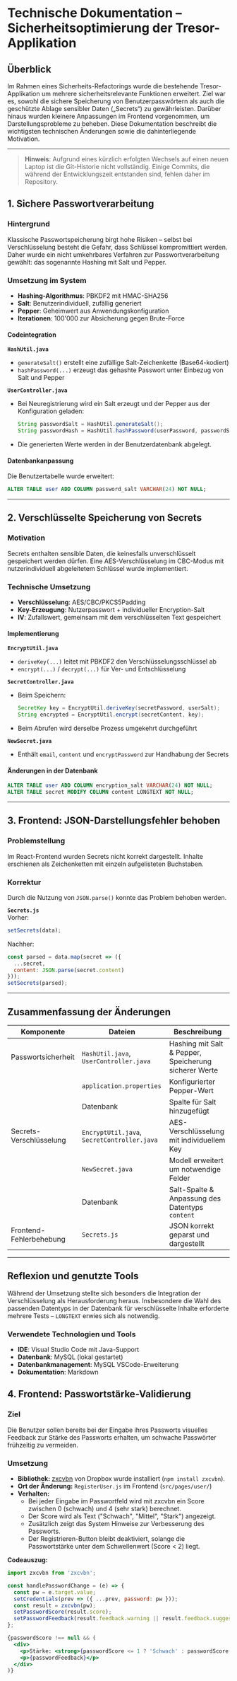 # Technische Dokumentation – Sicherheitsoptimierung der Tresor-Applikation

## Überblick

Im Rahmen eines Sicherheits-Refactorings wurde die bestehende Tresor-Applikation um mehrere sicherheitsrelevante Funktionen erweitert. Ziel war es, sowohl die sichere Speicherung von Benutzerpasswörtern als auch die geschützte Ablage sensibler Daten („Secrets“) zu gewährleisten. Darüber hinaus wurden kleinere Anpassungen im Frontend vorgenommen, um Darstellungsprobleme zu beheben.
Diese Dokumentation beschreibt die wichtigsten technischen Änderungen sowie die dahinterliegende Motivation.

---
> **Hinweis**: Aufgrund eines kürzlich erfolgten Wechsels auf einen neuen Laptop ist die Git-Historie nicht vollständig. Einige Commits, die während der Entwicklungszeit entstanden sind, fehlen daher im Repository.

## 1. Sichere Passwortverarbeitung

### Hintergrund
Klassische Passwortspeicherung birgt hohe Risiken – selbst bei Verschlüsselung besteht die Gefahr, dass Schlüssel kompromittiert werden. Daher wurde ein nicht umkehrbares Verfahren zur Passwortverarbeitung gewählt: das sogenannte Hashing mit Salt und Pepper.

### Umsetzung im System
- **Hashing-Algorithmus**: PBKDF2 mit HMAC-SHA256
- **Salt**: Benutzerindividuell, zufällig generiert
- **Pepper**: Geheimwert aus Anwendungskonfiguration
- **Iterationen**: 100'000 zur Absicherung gegen Brute-Force

#### Codeintegration
**`HashUtil.java`**
- `generateSalt()` erstellt eine zufällige Salt-Zeichenkette (Base64-kodiert)
- `hashPassword(...)` erzeugt das gehashte Passwort unter Einbezug von Salt und Pepper

**`UserController.java`**
- Bei Neuregistrierung wird ein Salt erzeugt und der Pepper aus der Konfiguration geladen:
  ```java
  String passwordSalt = HashUtil.generateSalt();
  String passwordHash = HashUtil.hashPassword(userPassword, passwordSalt, pepper);
  ```
- Die generierten Werte werden in der Benutzerdatenbank abgelegt.

#### Datenbankanpassung

Die Benutzertabelle wurde erweitert:
```sql
ALTER TABLE user ADD COLUMN password_salt VARCHAR(24) NOT NULL;
```

---

## 2. Verschlüsselte Speicherung von Secrets

### Motivation

Secrets enthalten sensible Daten, die keinesfalls unverschlüsselt gespeichert werden dürfen. Eine AES-Verschlüsselung im CBC-Modus mit nutzerindividuell abgeleitetem Schlüssel wurde implementiert.

### Technische Umsetzung

- **Verschlüsselung**: AES/CBC/PKCS5Padding
- **Key-Erzeugung**: Nutzerpasswort + individueller Encryption-Salt
- **IV**: Zufallswert, gemeinsam mit dem verschlüsselten Text gespeichert

#### Implementierung

**`EncryptUtil.java`**
- `deriveKey(...)` leitet mit PBKDF2 den Verschlüsselungsschlüssel ab
- `encrypt(...)` / `decrypt(...)` für Ver- und Entschlüsselung

**`SecretController.java`**
- Beim Speichern:
  ```java
  SecretKey key = EncryptUtil.deriveKey(secretPassword, userSalt);
  String encrypted = EncryptUtil.encrypt(secretContent, key);
  ```
- Beim Abrufen wird derselbe Prozess umgekehrt durchgeführt

**`NewSecret.java`**
- Enthält `email`, `content` und `encryptPassword` zur Handhabung der Secrets

#### Änderungen in der Datenbank

```sql
ALTER TABLE user ADD COLUMN encryption_salt VARCHAR(24) NOT NULL;
ALTER TABLE secret MODIFY COLUMN content LONGTEXT NOT NULL;
```

---

## 3. Frontend: JSON-Darstellungsfehler behoben

### Problemstellung

Im React-Frontend wurden Secrets nicht korrekt dargestellt. Inhalte erschienen als Zeichenketten mit einzeln aufgelisteten Buchstaben.

### Korrektur

Durch die Nutzung von `JSON.parse()` konnte das Problem behoben werden.

**`Secrets.js`**  
Vorher:
```jsx
setSecrets(data);
```

Nachher:
```jsx
const parsed = data.map(secret => ({
  ...secret,
  content: JSON.parse(secret.content)
}));
setSecrets(parsed);
```

---

## Zusammenfassung der Änderungen

| Komponente               | Dateien                                 | Beschreibung                                               |
|--------------------------|-----------------------------------------|------------------------------------------------------------|
| Passwortsicherheit       | `HashUtil.java`, `UserController.java`  | Hashing mit Salt & Pepper, Speicherung sicherer Werte      |
|                          | `application.properties`                | Konfigurierter Pepper-Wert                                 |
|                          | Datenbank                               | Spalte für Salt hinzugefügt                                |
| Secrets-Verschlüsselung  | `EncryptUtil.java`, `SecretController.java` | AES-Verschlüsselung mit individuellem Key                 |
|                          | `NewSecret.java`                        | Modell erweitert um notwendige Felder                      |
|                          | Datenbank                               | Salt-Spalte & Anpassung des Datentyps `content`            |
| Frontend-Fehlerbehebung  | `Secrets.js`                            | JSON korrekt geparst und dargestellt                       |

---

## Reflexion und genutzte Tools
Während der Umsetzung stellte sich besonders die Integration der Verschlüsselung als Herausforderung heraus. Insbesondere die Wahl des passenden Datentyps in der Datenbank für verschlüsselte Inhalte erforderte mehrere Tests – `LONGTEXT` erwies sich als notwendig.

### Verwendete Technologien und Tools
- **IDE**: Visual Studio Code mit Java-Support
- **Datenbank**: MySQL (lokal gestartet)
- **Datenbankmanagement**: MySQL VSCode-Erweiterung
- **Dokumentation**: Markdown

## 4. Frontend: Passwortstärke-Validierung

### Ziel

Die Benutzer sollen bereits bei der Eingabe ihres Passworts visuelles Feedback zur Stärke des Passworts erhalten, um schwache Passwörter frühzeitig zu vermeiden.

### Umsetzung

- **Bibliothek:** [zxcvbn](https://github.com/dropbox/zxcvbn) von Dropbox wurde installiert (`npm install zxcvbn`).
- **Ort der Änderung:** `RegisterUser.js` im Frontend (`src/pages/user/`)
- **Verhalten:**
  - Bei jeder Eingabe im Passwortfeld wird mit zxcvbn ein Score zwischen 0 (schwach) und 4 (sehr stark) berechnet.
  - Der Score wird als Text ("Schwach", "Mittel", "Stark") angezeigt.
  - Zusätzlich zeigt das System Hinweise zur Verbesserung des Passworts.
  - Der Registrieren-Button bleibt deaktiviert, solange die Passwortstärke unter dem Schwellenwert (Score < 2) liegt.

**Codeauszug:**

```jsx
import zxcvbn from 'zxcvbn';

const handlePasswordChange = (e) => {
  const pw = e.target.value;
  setCredentials(prev => ({ ...prev, password: pw }));
  const result = zxcvbn(pw);
  setPasswordScore(result.score);
  setPasswordFeedback(result.feedback.warning || result.feedback.suggestions.join(' '));
};

{passwordScore !== null && (
  <div>
    <p>Stärke: <strong>{passwordScore <= 1 ? 'Schwach' : passwordScore === 2 ? 'Mittel' : 'Stark'}</strong></p>
    <p>{passwordFeedback}</p>
  </div>
)}
```